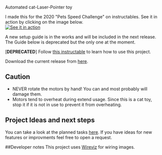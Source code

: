 Automated cat-Laser-Pointer toy

I made this for the 2020 "Pets Speed Challenge" on instructables.
See it in action by clicking on the image below. <br>
[![See it in action](https://img.youtube.com/vi/vp5igMt3IM0/0.jpg)](https://www.youtube.com/watch?v=vp5igMt3IM0)

A new setup guide is in the works and will be included in the next release. The Guide below is deprecated but the only one at the moment.

[**DEPRECATED**] Follow [this instructable](https://www.instructables.com/id/An-Automated-Cat-laser-pointer-toy/) to learn how to use this project.

Download the current release from [here](https://github.com/CaptainDario/Automated-Cat-Laser-Pointer-toy/releases).


## Caution
* NEVER rotate the motors by hand! You can and most probably will damage them.
* Motors tend to overheat during extend usage. Since this is a cat toy, stop it if it is not in use to prevent it from overheating.


## Project Ideas and next steps
You can take a look at the planned tasks [here](https://github.com/CaptainDario/Automated-Cat-Laser-Pointer-toy/projects/1).
If you have ideas for new features or improvments feel free to open a request.


##Developer notes
This project uses [Wireviz](https://github.com/formatc1702/WireViz) for wiring images.